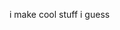 i make cool stuff i guess

<!---
SethGithubAcct/SethGithubAcct is a ✨ special ✨ repository because its `README.md` (this file) appears on your GitHub profile.
You can click the Preview link to take a look at your changes.
--->
